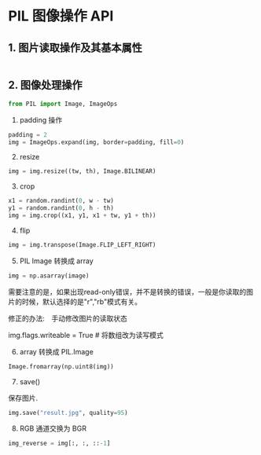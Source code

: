 # PIL 图像操作 API   

## 1. 图片读取操作及其基本属性  

```py

```


## 2. 图像处理操作  

```py
from PIL import Image, ImageOps
```

1) padding 操作  

```py
padding = 2
img = ImageOps.expand(img, border=padding, fill=0)
```

2) resize 

```py
img = img.resize((tw, th), Image.BILINEAR) 
```

3) crop  

```py
x1 = random.randint(0, w - tw)
y1 = random.randint(0, h - th)
img = img.crop((x1, y1, x1 + tw, y1 + th)) 
```

4) flip  

```py
img = img.transpose(Image.FLIP_LEFT_RIGHT) 
```

5) PIL Image 转换成 array  

```py
img = np.asarray(image)
```

需要注意的是，如果出现read-only错误，并不是转换的错误，一般是你读取的图片的时候，默认选择的是"r","rb"模式有关。

修正的办法:　手动修改图片的读取状态

  img.flags.writeable = True  # 将数组改为读写模式
 

6) array 转换成 PIL.Image  

```py
Image.fromarray(np.uint8(img))
```

7) save()  

保存图片.  

```py
img.save("result.jpg", quality=95)
```

8) RGB 通道交换为 BGR   

```py
img_reverse = img[:, :, ::-1]
```